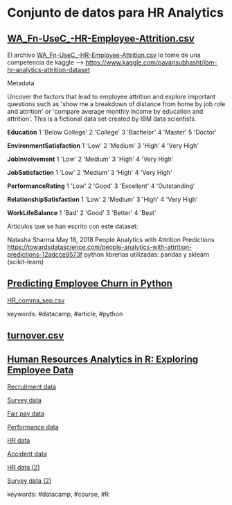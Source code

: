 # Conjunto de datos para HR Analytics

## [WA_Fn-UseC_-HR-Employee-Attrition.csv](WA_Fn-UseC_-HR-Employee-Attrition.csv)

El archivo [WA_Fn-UseC_-HR-Employee-Attrition.csv](WA_Fn-UseC_-HR-Employee-Attrition.csv) lo tome de una competencia de kaggle -->  https://www.kaggle.com/pavansubhasht/ibm-hr-analytics-attrition-dataset

Metadata

Uncover the factors that lead to employee attrition and explore important questions such as 'show me a breakdown of distance from home by job role and attrition' or 'compare average monthly income by education and attrition'. This is a fictional data set created by IBM data scientists.

**Education** 1 'Below College' 2 'College' 3 'Bachelor' 4 'Master' 5 'Doctor'

**EnvironmentSatisfaction** 1 'Low' 2 'Medium' 3 'High' 4 'Very High'

**JobInvolvement**
1 'Low' 2 'Medium' 3 'High' 4 'Very High'

**JobSatisfaction** 1 'Low' 2 'Medium' 3 'High' 4 'Very High'

**PerformanceRating**
1 'Low' 2 'Good' 3 'Excellent' 4 'Outstanding'

**RelationshipSatisfaction**
1 'Low' 2 'Medium' 3 'High' 4 'Very High'

**WorkLifeBalance** 1 'Bad' 2 'Good' 3 'Better' 4 'Best'

Articulos que se han escrito con este dataset:

Natasha Sharma May 18, 2018
People Analytics with Attrition Predictions
https://towardsdatascience.com/people-analytics-with-attrition-predictions-12adcce9573f
python
librerias utilizadas: pandas y sklearn (scikit-learn)

## [Predicting Employee Churn in Python](https://www.datacamp.com/community/tutorials/predicting-employee-churn-python)

[HR_comma_sep.csv](HR_comma_sep.csv)

keywords: \#datacamp, \#article, \#python

## [turnover.csv](https://assets.datacamp.com/production/repositories/1765/datasets/ae888d00f9b36dd7d50a4afbc112761e2db766d2/turnover.csv)

## [Human Resources Analytics in R: Exploring Employee Data](https://www.datacamp.com/courses/human-resources-analytics-in-r-exploring-employee-data)

[Recruitment data](https://assets.datacamp.com/production/course_5977/datasets/recruitment_data.csv)

[Survey data](https://assets.datacamp.com/production/course_5977/datasets/survey_data.csv)

[Fair pay data](https://assets.datacamp.com/production/course_5977/datasets/fair_pay_data.csv)

[Performance data](https://assets.datacamp.com/production/course_5977/datasets/performance_data.csv)

[HR data](https://assets.datacamp.com/production/course_5977/datasets/hr_data.csv)

[Accident data](https://assets.datacamp.com/production/course_5977/datasets/accident_data.csv)

[HR data (2)](https://assets.datacamp.com/production/course_5977/datasets/hr_data_2.csv)

[Survey data (2)](https://assets.datacamp.com/production/course_5977/datasets/survey_data_2.csv)

keywords: \#datacamp, \#course, \#R
